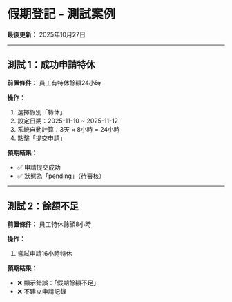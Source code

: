 # 假期登記 - 測試案例

**最後更新：** 2025年10月27日

---

## 測試 1：成功申請特休
**前置條件：** 員工有特休餘額24小時

**操作：**
1. 選擇假別「特休」
2. 設定日期：2025-11-10 ~ 2025-11-12
3. 系統自動計算：3天 × 8小時 = 24小時
4. 點擊「提交申請」

**預期結果：**
- ✅ 申請提交成功
- ✅ 狀態為「pending」（待審核）

---

## 測試 2：餘額不足
**前置條件：** 員工特休餘額8小時

**操作：**
1. 嘗試申請16小時特休

**預期結果：**
- ❌ 顯示錯誤：「假期餘額不足」
- ❌ 不建立申請記錄


